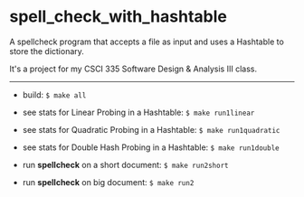 # spell_check_with_hashtable


A spellcheck program that accepts a file as input and uses a Hashtable to store the dictionary.

It's a project for my CSCI 335 Software Design & Analysis III class.


---

* build: `$ make all`

* see stats for Linear Probing in a Hashtable: `$ make run1linear` 

* see stats for Quadratic Probing in a Hashtable: `$ make run1quadratic`

* see stats for Double Hash Probing in a Hashtable: `$ make run1double` 

* run **spellcheck** on a short document: 
 `$ make run2short` 

* run **spellcheck** on big document:
 `$ make run2`

